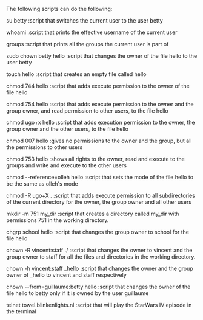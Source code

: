The following scripts can do the following:

su betty :script that switches the current user to the user betty

whoami :script that prints the effective username of the current user

groups :script that prints all the groups the current user is part of

sudo chown betty hello :script that changes the owner of the file hello to the user betty

touch hello :script that creates an empty file called hello

chmod 744 hello :script that adds execute permission to the owner of the file hello

chmod 754 hello :script that adds execute permission to the owner and the group owner, and read permission to other users, to the file hello

chmod ugo+x hello :script that adds execution permission to the owner, the group owner and the other users, to the file hello

chmod 007 hello :gives no permissions to the owner and the group, but all the permissions to other users

chmod 753 hello :shows all rights to the owner, read and execute to the groups and write and execute to the other users

chmod --reference=olleh hello :script that sets the mode of the file hello to be the same as olleh's mode

chmod -R ugo+X . :script that adds execute permission to all subdirectories of the current directory for the owner, the group owner and all other users

mkdir -m 751 my_dir :script that creates a directory called my_dir with permissions 751 in the working directory.

chgrp school hello :script that changes the group owner to school for the file hello

chown -R vincent:staff ./ :script that changes the owner to vincent and the group owner to staff for all the files and directories in the working directory.

chown -h vincent:staff _hello :script that changes the owner and the group owner of _hello to vincent and staff respectively

chown --from=guillaume:betty hello :script that changes the owner of the file hello to betty only if it is owned by the user guillaume

telnet towel.blinkenlights.nl :script that will play the StarWars IV episode in the terminal
